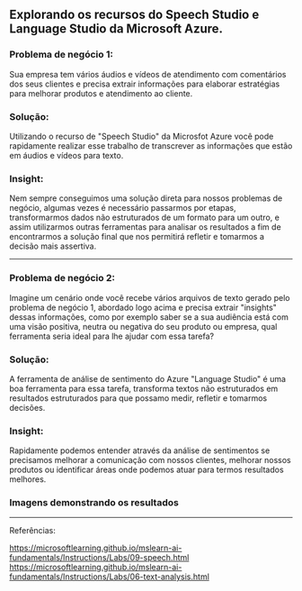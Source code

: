 
## **Explorando os recursos do Speech Studio e Language Studio da Microsoft Azure.** ##

### **Problema de negócio 1:** ###
Sua empresa tem vários áudios e vídeos de atendimento com comentários dos seus clientes e precisa extrair informações para elaborar estratégias para melhorar produtos e atendimento ao cliente.

### **Solução:** ###
Utilizando o recurso de "Speech Studio" da Microsfot Azure você pode rapidamente realizar esse trabalho de transcrever as informações que estão em áudios e vídeos para texto.

### **Insight:** ###
Nem sempre conseguimos uma solução direta para nossos problemas de negócio, algumas vezes é necessário passarmos por etapas, transformarmos dados não estruturados de um formato para um outro, e assim utilizarmos outras ferramentas para analisar os resultados a fim de encontrarmos a solução final que nos permitirá refletir e tomarmos a decisão mais assertiva.


-----------------------------------------------------------------------------------------------------------------


### **Problema de negócio 2:** ###
Imagine um cenário onde você recebe vários arquivos de texto gerado pelo problema de negócio 1, abordado logo acima e precisa extrair "insights" dessas informações, como por exemplo saber se a sua audiência está com uma visão positiva, neutra ou negativa do seu produto ou empresa, qual ferramenta seria ideal para lhe ajudar com essa tarefa?

### **Solução:** ###
A ferramenta de análise de sentimento do Azure "Language Studio" é uma boa ferramenta para essa tarefa, transforma textos não estruturados em resultados estruturados para que possamo medir, refletir e tomarmos decisões.

### **Insight:** ###
Rapidamente podemos entender através da análise de sentimentos se precisamos melhorar a comunicação com nossos clientes, melhorar nossos produtos ou identificar áreas onde podemos atuar para termos resultados melhores.

### **Imagens demonstrando os resultados** ###






-----------------------------------------------------------------------------------------------------------------

Referências:

https://microsoftlearning.github.io/mslearn-ai-fundamentals/Instructions/Labs/09-speech.html
https://microsoftlearning.github.io/mslearn-ai-fundamentals/Instructions/Labs/06-text-analysis.html
